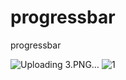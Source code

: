 # progressbar
progressbar


![Uploading 3.PNG…]()
![1](https://github.com/user-attachments/assets/16716e97-c313-4e95-be90-9ac505dc6c8a)
